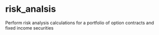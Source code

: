 # risk_analsis
Perform risk analysis calculations for a portfolio of option contracts and fixed income securities
